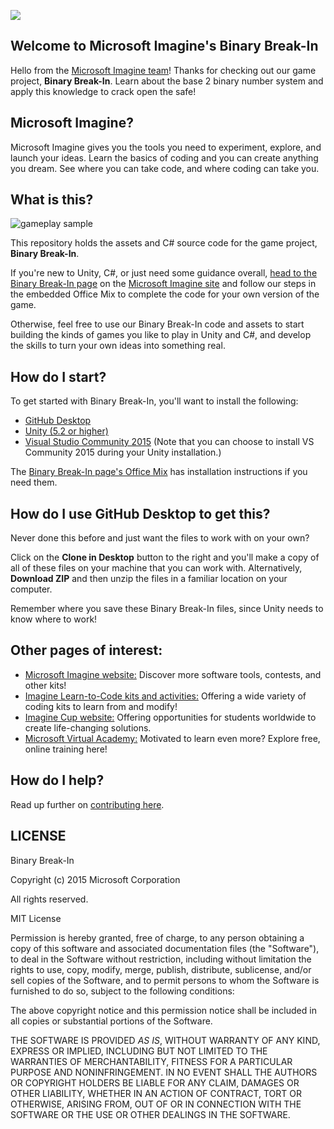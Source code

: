 ![](https://github.com/Microsoft/Imagine_binary-break-in/blob/master/Microsoft-Imagine.png)

## Welcome to Microsoft Imagine's Binary Break-In
Hello from the [Microsoft Imagine team](http://imagine.microsoft.com)! Thanks for checking out our game project, **Binary Break-In**.  Learn about the base 2 binary number system and apply this knowledge to crack open the safe!

## Microsoft Imagine?
Microsoft Imagine gives you the tools you need to experiment, explore, and launch your ideas.  Learn the basics of coding and you can create anything you dream. See where you can take code, and where coding can take you.  

## What is this?
![gameplay sample](https://github.com/Microsoft/Imagine_binary-break-in/blob/master/BinaryBreakInGameplay.gif)

This repository holds the assets and C# source code for the game project, **Binary Break-In**. 

If you're new to Unity, C#, or just need some guidance overall, [head to the Binary Break-In page](https://msdn.microsoft.com/imagine/imagine-create019) on the [Microsoft Imagine site](http://imagine.microsoft.com) and follow our steps in the embedded Office Mix to complete the code for your own version of the game.

Otherwise, feel free to use our Binary Break-In code and assets to start building the kinds of games you like to play in Unity and C#, and develop the skills to turn your own ideas into something real.  

## How do I start?
To get started with Binary Break-In, you'll want to install the following:
* [GitHub Desktop](https://desktop.github.com/)
* [Unity (5.2 or higher)](http://unity3d.com/get-unity)
* [Visual Studio Community 2015](https://www.visualstudio.com/en-us/products/visual-studio-community-vs.aspx) (Note that you can choose to install VS Community 2015 during your Unity installation.)

The [Binary Break-In page's Office Mix](https://msdn.microsoft.com/imagine/imagine-create019) has installation instructions if you need them.

## How do I use GitHub Desktop to get this?
Never done this before and just want the files to work with on your own? 

Click on the **Clone in Desktop** button to the right and you'll make a copy of all of these files on your machine that you can work with.  Alternatively, **Download ZIP** and then unzip the files in a familiar location on your computer.

Remember where you save these Binary Break-In files, since Unity needs to know where to work!

## Other pages of interest:
* [Microsoft Imagine website:](http://imagine.microsoft.com) Discover more software tools, contests, and other kits!
* [Imagine Learn-to-Code kits and activities:](https://msdn.microsoft.com/imagine/imagine-create) Offering a wide variety of coding kits to learn from and modify!
* [Imagine Cup website:](https://www.imaginecup.com/) Offering opportunities for students worldwide to create life-changing solutions.
* [Microsoft Virtual Academy:](http://mva.microsoft.com) Motivated to learn even more? Explore free, online training here!

## How do I help?
Read up further on [contributing here](https://github.com/Microsoft/Imagine_binary-break-in/blob/master/CONTRIBUTING.md).

## LICENSE

Binary Break-In

Copyright (c) 2015 Microsoft Corporation

All rights reserved. 

MIT License

Permission is hereby granted, free of charge, to any person obtaining a copy of this software and associated documentation files (the "Software"), to deal in the Software without restriction, including without limitation the rights to use, copy, modify, merge, publish, distribute, sublicense, and/or sell copies of the Software, and to permit persons to whom the Software is furnished to do so, subject to the following conditions:

The above copyright notice and this permission notice shall be included in all copies or substantial portions of the Software.

THE SOFTWARE IS PROVIDED *AS IS*, WITHOUT WARRANTY OF ANY KIND, EXPRESS OR IMPLIED, INCLUDING BUT NOT LIMITED TO THE WARRANTIES OF MERCHANTABILITY, FITNESS FOR A PARTICULAR PURPOSE AND NONINFRINGEMENT. IN NO EVENT SHALL THE AUTHORS OR COPYRIGHT HOLDERS BE LIABLE FOR ANY CLAIM, DAMAGES OR OTHER LIABILITY, WHETHER IN AN ACTION OF CONTRACT, TORT OR OTHERWISE, ARISING FROM, OUT OF OR IN CONNECTION WITH THE SOFTWARE OR THE USE OR OTHER DEALINGS IN THE SOFTWARE.

